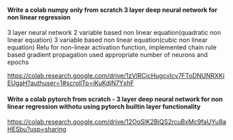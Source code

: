 
#### Write  a colab  numpy only from scratch 3 layer deep neural network for non linear regression

3 layer neural network 
2 variable based non linear equation(quadratic non linear equation)
3 variable based non linear equation(cubic non linear equation)
Relu for non-linear activation function, implemented chain rule based gradient propagation
used appropriate number of neurons and epochs

https://colab.research.google.com/drive/1zVlRCicHugcvIcv7FToDNUNRXKiEUgaH?authuser=1#scrollTo=iKuKdjN7YxhF


#### Write a colab pytorch from scratch - 3 layer deep neural network for non linear regression withotu using pytorch builtin layer functionality 


https://colab.research.google.com/drive/12OoSlK2BiQS2rcuBxMc9faUYu8aHESbu?usp=sharing
